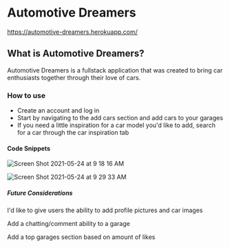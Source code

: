 # Automotive Dreamers

https://automotive-dreamers.herokuapp.com/

## What is Automotive Dreamers?

Automotive Dreamers is a fullstack application that was created to bring car enthusiasts together through their love of cars.

### How to use

* Create an account and log in
* Start by navigating to the add cars section and add cars to your garages
* If you need a little inspiration for a car model you'd like to add, search for a car through the car inspiration tab

#### Code Snippets

![Screen Shot 2021-05-24 at 9 18 16 AM](https://user-images.githubusercontent.com/81945798/119362279-25b75e80-bc72-11eb-8742-f93ec258693d.png)

![Screen Shot 2021-05-24 at 9 29 33 AM](https://user-images.githubusercontent.com/81945798/119362719-9e1e1f80-bc72-11eb-8d35-4552bf4848d7.png)


##### Future Considerations

I'd like to give users the ability to add profile pictures and car images

Add a chatting/comment ability to a garage

Add a top garages section based on amount of likes
